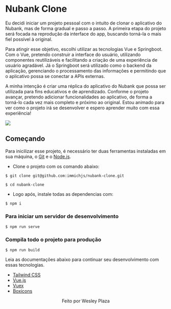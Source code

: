# Nubank Clone

Eu decidi iniciar um projeto pessoal com o intuito de clonar o aplicativo do Nubank, mas de forma gradual e passo a passo. A primeira etapa do projeto será focada na reprodução da interface do app, buscando torná-la o mais fiel possível à original.

Para atingir esse objetivo, escolhi utilizar as tecnologias Vue e Springboot. Com o Vue, pretendo construir a interface do usuário, utilizando componentes reutilizáveis e facilitando a criação de uma experiência de usuário agradável. Já o Springboot será utilizado como o backend da aplicação, gerenciando o processamento das informações e permitindo que o aplicativo possa se conectar a APIs externas.

A minha intenção é criar uma réplica do aplicativo do Nubank que possa ser utilizada para fins educativos e de aprendizado. Conforme o projeto avançar, pretendo adicionar funcionalidades ao aplicativo, de forma a torná-lo cada vez mais completo e próximo ao original. Estou animado para ver como o projeto irá se desenvolver e espero aprender muito com essa experiência!

<p align="start">
    <img src="https://i.imgur.com/0n3EbFh.png">
</p>

## Começando

Para inicilizar esse projeto, é necessário ter duas ferramentas instaladas em sua máquina, o [Git](https://git-scm.com/) e o [Node.js](https://nodejs.org/).

- Clone o projeto com os comando abaixo:
```
$ git clone git@github.com:immichjs/nubank-clone.git

$ cd nubank-clone
```

- Logo após, instale todas as dependencias com:
```
$ npm i
```

### Para iniciar um servidor de desenvolvimento
```
$ npm run serve
```

### Compila todo o projeto para produção
```
$ npm run build
```

Leia as documentações abaixo para continuar seu desenvolvimento com essas tecnologias.

- [Tailwind CSS](https://tailwindcss.com/)
- [Vue.js](https://br.vuejs.org/)
- [Vuex](https://vuex.vuejs.org/ptbr/guide/)
- [Boxicons](https://boxicons.com/usage/)

<p align="center">Feito por Wesley Plaza</p>


